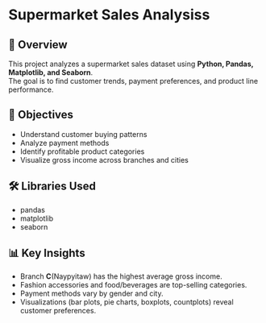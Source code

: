 # Supermarket Sales Analysiss
## 📖 Overview
This project analyzes a supermarket sales dataset using **Python, Pandas, Matplotlib, and Seaborn**.  
The goal is to find customer trends, payment preferences, and product line performance.

## 🎯 Objectives
- Understand customer buying patterns
- Analyze payment methods
- Identify profitable product categories
- Visualize gross income across branches and cities

## 🛠️ Libraries Used
- pandas
- matplotlib
- seaborn

## 📊 Key Insights
- Branch **C**(Naypyitaw) has the highest average gross income.
- Fashion accessories and food/beverages are top-selling categories.
- Payment methods vary by gender and city.
- Visualizations (bar plots, pie charts, boxplots, countplots) reveal customer preferences.
